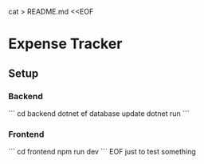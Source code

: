cat > README.md <<EOF
# Expense Tracker

## Setup

### Backend
\`\`\`
cd backend
dotnet ef database update
dotnet run
\`\`\`

### Frontend
\`\`\`
cd frontend
npm run dev
\`\`\`
EOF
just to test something